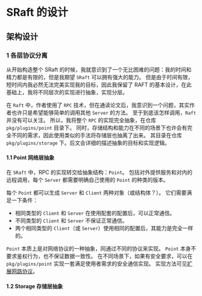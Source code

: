 # SRaft 的设计

## 架构设计

### 1 各层协议分离

从开始构造整个 SRaft 的时候，我就意识到了一个无比困难的问题：我的时间和精力都是有限的，但是我期望 `SRaft` 可以拥有强大的能力。
但是由于时间有限，短时间内我必然无法完美实现我的目标，因此我保留了 RAFT 的基本设计，在此基础上，我将不同层次的实现进行抽象，实现分层。

在 `Raft` 中，作者使用了 `RPC` 技术，但在通读论文后，我意识到一个问题，其实作者也许只是希望能够简单的调用其他 `Server` 的方法。
至于到底该怎样调用，`Raft` 并没有可以关注。
所以，我将整个 `RPC` 的实现完全抽象，在仓库 `pkg/plugins/point` 目录下。
同时，存储结构和能力在不同的场景下也许会有完全不同的需求，因此使用类似的手法将存储层也抽离了出来。
其目录在仓库 `pkg/plugins/storage` 下。后文会详细的描述抽象的目标和实现逻辑。

#### 1.1 Point 网络层抽象
在 `SRaft` 中，RPC 的实现转交给抽象结构：`Point`。
包括对外提供服务和对内的远程调用，每个 `Server` 都需要明确自己使用的 `Point` 的种类的版本。

每个 `Point` 都可以生成 `Server` 和 `Client` 两种对象（或结构体？）。
它们需要满足一下条件：
- 相同类型的 `Client` 和 `Server` 在使用配套的配置后，可以正常通信。
- 不同类型的 `Client` 和 `Server` 不保证正常通信。
- 两个相同类型的 `Client`（或 `Server`）使用相同的配置后，其能力是完全一样的。

`Point` 本质上是对网络协议的一种抽象，同通过不同的协议来实现。
`Point` 本身不要求鉴权行为，也不保证数据一致性。
在不同场景下，如果有安全要求，可以在 `pkg/plugins/point` 实现一套满足使用者需求的安全通信实现。
实现方法可见[扩展网路协议](../extend/extend_point.md)。


#### 1.2 Storage 存储层抽象
